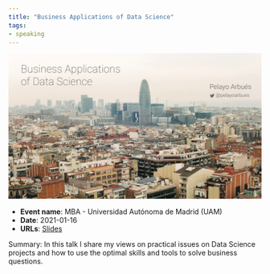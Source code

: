 ```yaml
---
title: "Business Applications of Data Science"
tags:
- speaking
---
```


![business-applications-DS-uam](appearances/2021/business-applications-DS-uam/business-applications-DS-uam.png)

- **Event name**: MBA - Universidad Autónoma de Madrid (UAM)
- **Date**: 2021-01-16
- **URLs**:  [Slides](https://docs.google.com/presentation/d/1_r-ExutfZxbDbeus-EDDjBPBtlZY-Gkj_3RhD4J5GP0/edit?usp=sharing)

Summary: In this talk I share my views on practical issues on Data Science projects and how to use the optimal skills and tools to solve business questions.
